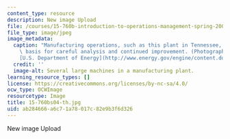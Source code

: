 ```yaml
---
content_type: resource
description: New image Upload
file: /courses/15-760b-introduction-to-operations-management-spring-2004/ab284666a6c71a78017c82e9b3f6d326_15-760bs04-th.jpg
file_type: image/jpeg
image_metadata:
  caption: "Manufacturing operations, such as this plant in Tennessee, can be the\
    \ basis for careful analysis and continued improvement. (Photograph courtesy of\_\
    [U.S. Department of Energy](http://www.energy.gov/engine/content.do).)"
  credit: ''
  image-alt: Several large machines in a manufacturing plant.
learning_resource_types: []
license: https://creativecommons.org/licenses/by-nc-sa/4.0/
ocw_type: OCWImage
resourcetype: Image
title: 15-760bs04-th.jpg
uid: ab284666-a6c7-1a78-017c-82e9b3f6d326
---
```

New image Upload